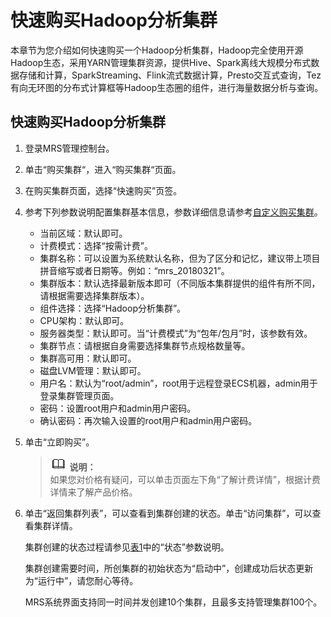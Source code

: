 # 快速购买Hadoop分析集群<a name="ZH-CN_TOPIC_0173525262"></a>

本章节为您介绍如何快速购买一个Hadoop分析集群，Hadoop完全使用开源Hadoop生态，采用YARN管理集群资源，提供Hive、Spark离线大规模分布式数据存储和计算，SparkStreaming、Flink流式数据计算，Presto交互式查询，Tez有向无环图的分布式计算框等Hadoop生态圈的组件，进行海量数据分析与查询。

## 快速购买Hadoop分析集群<a name="section9760510114211"></a>

1.  登录MRS管理控制台。
2.  单击“购买集群“，进入“购买集群“页面。
3.  在购买集群页面，选择“快速购买”页签。
4.  参考下列参数说明配置集群基本信息，参数详细信息请参考[自定义购买集群](自定义购买集群.md)。
    -   当前区域：默认即可。
    -   计费模式：选择“按需计费”。
    -   集群名称：可以设置为系统默认名称，但为了区分和记忆，建议带上项目拼音缩写或者日期等。例如：“mrs\_20180321”。
    -   集群版本：默认选择最新版本即可（不同版本集群提供的组件有所不同，请根据需要选择集群版本）。
    -   组件选择：选择“Hadoop分析集群”。
    -   CPU架构：默认即可。
    -   服务器类型：默认即可。当“计费模式”为“包年/包月”时，该参数有效。
    -   集群节点：请根据自身需要选择集群节点规格数量等。
    -   集群高可用：默认即可。
    -   磁盘LVM管理：默认即可。
    -   用户名：默认为“root/admin”，root用于远程登录ECS机器，admin用于登录集群管理页面。
    -   密码：设置root用户和admin用户密码。
    -   确认密码：再次输入设置的root用户和admin用户密码。

5.  单击“立即购买”。

    >![](public_sys-resources/icon-note.gif) **说明：**   
    >如果您对价格有疑问，可以单击页面左下角“了解计费详情”，根据计费详情来了解产品价格。  

6.  单击“返回集群列表”，可以查看到集群创建的状态。单击“访问集群”，可以查看集群详情。

    集群创建的状态过程请参见[表1](集群列表简介.md#table3950169215120)中的“状态”参数说明。

    集群创建需要时间，所创集群的初始状态为“启动中”，创建成功后状态更新为“运行中”，请您耐心等待。

    MRS系统界面支持同一时间并发创建10个集群，且最多支持管理集群100个。


